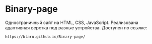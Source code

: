 # Binary-page

Одностраничный сайт на HTML, CSS, JavaScript. Реализована адаптивная верстка под разные устройства.
Доступен по ссылке:

```
https://btaru.github.io/Binary-page/
```
